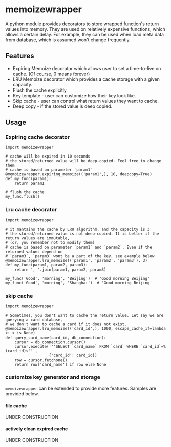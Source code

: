 # memoizewrapper

A python module provides decorators to store wrapped function's return values into memory. They are used on relatively expensive functions, which allows a certain delay. For example, they can be used when load meta data from database, which is assumed won't change frequently.

## Features

- Expiring Memoize decorator which allows user to set a time-to-live on cache. (Of course, 0 means forever)
- LRU Memoize decorator which provides a cache storage with a given capacity.
- Flush the cache explicitly
- Key template - user can customize how their key look like.
- Skip cache - user can control what return values they want to cache.
- Deep copy - if the stored value is deep copied.

## Usage

### Expiring cache decorator

    import memoizewrapper

	# cache will be expired in 10 seconds
    # the stored/returned value will be deep-copied. Feel free to change them
    # cache is based on parameter `param1`
    @memoizewrapper.expiring_memoize(('param1',), 10, deepcopy=True)
	def my_func(param1):
		return param1

	# flush the cache
	my_func.flush()


### Lru cache decorator

	import memoizewrapper

	# it mantains the cache by LRU algorithm, and the capacity is 3
    # the stored/returned value is not deep-copied. It is better if the return values are immutable,
	# (or, you remember not to modify them)
    # cache is based on parameter `param1` and `param2`. Even if the returned values depend on
	# `param3`, `param3` wont be a part of the key, see example below
    @memoizewrapper.lru_memoize(('param1', 'param2', 'param3'), 3)
	def my_func(param1, param2, param3):
		return ', '.join(param1, param2, param3)

	my_func('Good', 'morning', 'Beijing')  # 'Good morning Beijing'
	my_func('Good', 'morning', 'Shanghai')  # 'Good morning Beijing'


### skip cache

	import memoizewrapper

	# Sometimes, you don't want to cache the return value. Let say we are querying a card database,
	# we don't want to cache a card if it does not exist.
	@memoizewrapper.lru_memoize(('card_id',), 1000, escape_cache_if=lambda x: x is None)
	def query_card_name(card_id, db_connection):
		cursor = db_connection.cursor()
		cursor.execute('''SELECT `card_name` FROM `card` WHERE `card_id`=%(card_id)s''',
					   {'card_id': card_id})
		row = cursor.fetchone()
		return row['card_name'] if row else None


### customize key generator and storage

`memoizewrapper` can be extended to provide more features. Samples are provided below.

#### file cache

UNDER CONSTRUCTION

#### actively clean expired cache

UNDER CONSTRUCTION
